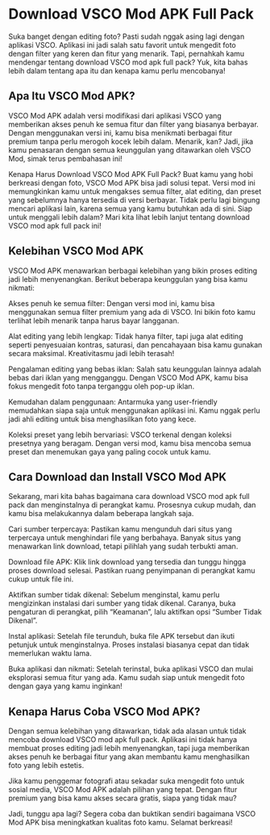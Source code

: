 # Download VSCO Mod APK Full Pack

Suka banget dengan editing foto? Pasti sudah nggak asing lagi dengan aplikasi VSCO. Aplikasi ini jadi salah satu favorit untuk mengedit foto dengan filter yang keren dan fitur yang menarik. Tapi, pernahkah kamu mendengar tentang download VSCO mod apk full pack? Yuk, kita bahas lebih dalam tentang apa itu dan kenapa kamu perlu mencobanya!

<h2>Apa Itu VSCO Mod APK?</h2>

VSCO Mod APK adalah versi modifikasi dari aplikasi VSCO yang memberikan akses penuh ke semua fitur dan filter yang biasanya berbayar. Dengan menggunakan versi ini, kamu bisa menikmati berbagai fitur premium tanpa perlu merogoh kocek lebih dalam. Menarik, kan? Jadi, jika kamu penasaran dengan semua keunggulan yang ditawarkan oleh VSCO Mod, simak terus pembahasan ini!

Kenapa Harus Download VSCO Mod APK Full Pack?
Buat kamu yang hobi berkreasi dengan foto, VSCO Mod APK bisa jadi solusi tepat. Versi mod ini memungkinkan kamu untuk mengakses semua filter, alat editing, dan preset yang sebelumnya hanya tersedia di versi berbayar. Tidak perlu lagi bingung mencari aplikasi lain, karena semua yang kamu butuhkan ada di sini. Siap untuk menggali lebih dalam? Mari kita lihat lebih lanjut tentang download VSCO mod apk full pack ini!

<h2>Kelebihan VSCO Mod APK</h2>

VSCO Mod APK menawarkan berbagai kelebihan yang bikin proses editing jadi lebih menyenangkan. Berikut beberapa keunggulan yang bisa kamu nikmati:

Akses penuh ke semua filter: Dengan versi mod ini, kamu bisa menggunakan semua filter premium yang ada di VSCO. Ini bikin foto kamu terlihat lebih menarik tanpa harus bayar langganan.

Alat editing yang lebih lengkap: Tidak hanya filter, tapi juga alat editing seperti penyesuaian kontras, saturasi, dan pencahayaan bisa kamu gunakan secara maksimal. Kreativitasmu jadi lebih terasah!

Pengalaman editing yang bebas iklan: Salah satu keunggulan lainnya adalah bebas dari iklan yang mengganggu. Dengan VSCO Mod APK, kamu bisa fokus mengedit foto tanpa terganggu oleh pop-up iklan.

Kemudahan dalam penggunaan: Antarmuka yang user-friendly memudahkan siapa saja untuk menggunakan aplikasi ini. Kamu nggak perlu jadi ahli editing untuk bisa menghasilkan foto yang kece.

Koleksi preset yang lebih bervariasi: VSCO terkenal dengan koleksi presetnya yang beragam. Dengan versi mod, kamu bisa mencoba semua preset dan menemukan gaya yang paling cocok untuk kamu.

<h2>Cara Download dan Install VSCO Mod APK</h2>

Sekarang, mari kita bahas bagaimana cara download VSCO mod apk full pack dan menginstalnya di perangkat kamu. Prosesnya cukup mudah, dan kamu bisa melakukannya dalam beberapa langkah saja.

Cari sumber terpercaya: Pastikan kamu mengunduh dari situs yang terpercaya untuk menghindari file yang berbahaya. Banyak situs yang menawarkan link download, tetapi pilihlah yang sudah terbukti aman.

Download file APK: Klik link download yang tersedia dan tunggu hingga proses download selesai. Pastikan ruang penyimpanan di perangkat kamu cukup untuk file ini.

Aktifkan sumber tidak dikenal: Sebelum menginstal, kamu perlu mengizinkan instalasi dari sumber yang tidak dikenal. Caranya, buka pengaturan di perangkat, pilih “Keamanan”, lalu aktifkan opsi “Sumber Tidak Dikenal”.

Instal aplikasi: Setelah file terunduh, buka file APK tersebut dan ikuti petunjuk untuk menginstalnya. Proses instalasi biasanya cepat dan tidak memerlukan waktu lama.

Buka aplikasi dan nikmati: Setelah terinstal, buka aplikasi VSCO dan mulai eksplorasi semua fitur yang ada. Kamu sudah siap untuk mengedit foto dengan gaya yang kamu inginkan!

<h2>Kenapa Harus Coba VSCO Mod APK?</h2>

Dengan semua kelebihan yang ditawarkan, tidak ada alasan untuk tidak mencoba download VSCO mod apk full pack. Aplikasi ini tidak hanya membuat proses editing jadi lebih menyenangkan, tapi juga memberikan akses penuh ke berbagai fitur yang akan membantu kamu menghasilkan foto yang lebih estetis.

Jika kamu penggemar fotografi atau sekadar suka mengedit foto untuk sosial media, VSCO Mod APK adalah pilihan yang tepat. Dengan fitur premium yang bisa kamu akses secara gratis, siapa yang tidak mau?

Jadi, tunggu apa lagi? Segera coba dan buktikan sendiri bagaimana VSCO Mod APK bisa meningkatkan kualitas foto kamu. Selamat berkreasi!
